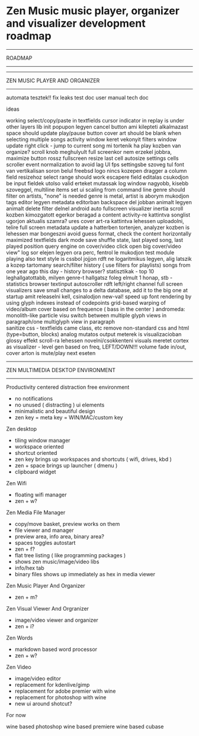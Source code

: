 # Zen Music music player, organizer and visualizer development roadmap


*******
ROADMAP
*******

******************************
ZEN MUSIC PLAYER AND ORGANIZER
******************************

automata tesztek!!
fix leaks
test doc
user manual
tech doc

ideas

working select/copy/paste in textfields
cursor indicator in replay is under other layers
lib init popupon legyen cancel button ami kilepteti alkalmazast
space should update play/pause button
cover art should be blank when selecting multiple songs
activity window keret vekonyit
filters window update
right click - jump to current song
mi tortenik ha play kozben van organize?
scroll knob meghulyult
full screenkor nem erzekel jobbra, maximize button rossz fullscreen
resize last cell
autosize settings cells
scroller event normalization to avoid lag
UI fps settingsbe
szoveg tul font van vertikalisan soron belul
freebsd logo nincs kozepen
dragger a column field resizehoz
select range should work
escapere field editalas csukodjon be
input fieldek utolso valid erteket mutassak
log window nagyobb, kisebb szoveggel, multiline items
set ui scaling from command line
genre should filter on artists, "none" is needed
genre is metal, artist is aborym mukodjon
tags editor legyen metadata editorban
backspace del jobban animalt legyen
animalt delete filter delnel
android auto fullscreen visualizer
inertia scroll kozben kimozgatott egerkor beragad a content
activity-re kattintva songlist ugorjon aktualis szamra?
ures cover art-ra kattintva lehessen uploadolni, telire full screen
metadata update a hatterben tortenjen, analyzer kozben is lehessen mar bongeszni
avoid guess format, check the content
horizontally maximized textfields
dark mode
save shuffle state, last played song, last played position
query engine
on cover/video click open big cover/video view"
log sor elejen legyen ora perc, fentrol le mukodjon
test module playing also
text style is cssbol jojjon
rdft ne logaritmikus legyen, alig latszik a kozep tartomany
search/filter history ( use filters for playlists)
songs from one year ago this day - history browser?
statisztikak - top 10 leghallgatottabb, milyen genre-t hallgatsz foleg elmult 1 honap, stb - statistics browser
textinput autoscroller
rdft left/right channel
full screen visualizers
save small changes to a delta database, add it to the big one at startup
amit releaselni kell, csinalodjon new-val!
speed up font rendering by using glyph indexes instead of codepoints
grid-based warping of video/album cover based on frequence ( bass in the center )
andromeda: monolith-like particle visu
switch between multiple glyph views in paragraph/one multiglyph view in paragraph  
sanitize css - textfields came class, etc
remove non-standard css and html (type=button, blocks)
analog mutatos output meterek is visualizacioban
glossy effekt
scroll-ra lehessen novelni/csokkenteni visuals meretet
cortex as visualizer - level gen based on freq, LEFT/DOWN!!!
volume fade in/out, cover arton is mute/play next eseten


**********************************
ZEN MULTIMEDIA DESKTOP ENVIRONMENT
**********************************

Productivity centered distraction free environment

- no notifications
- no unused ( distracting ) ui elements
- minimalistic and beautiful design
- zen key = meta key = WIN/MAC/custom key

Zen desktop

- tiling window manager
- workspace oriented
- shortcut oriented
- zen key brings up workspaces and shortcuts ( wifi, drives, kbd )
- zen + space brings up launcher ( dmenu )
- clipboard widget

Zen Wifi

- floating wifi manager
- zen + w?

Zen Media File Manager

- copy/move basket, preview works on them
- file viewer and manager
- preview area, info area, binary area?
- spaces toggles autostart
- zen + f?
- flat tree listing ( like programming packages )
- shows zen music/image/video libs
- info/hex tab
- binary files shows up immediately as hex in media viewer

Zen Music Player And Organizer

- zen + m?

Zen Visual Viewer And Orgranizer

- image/video viewer and organizer
- zen + i?

Zen Words

- markdown based word processor
- zen + w?

Zen Video

- image/video editor
- replacement for kdenlive/gimp
- replacement for adobe premier with wine
- replacement for photoshop with wine
- new ui around shotcut?

For now

wine based photoshop
wine based premiere
wine based cubase
